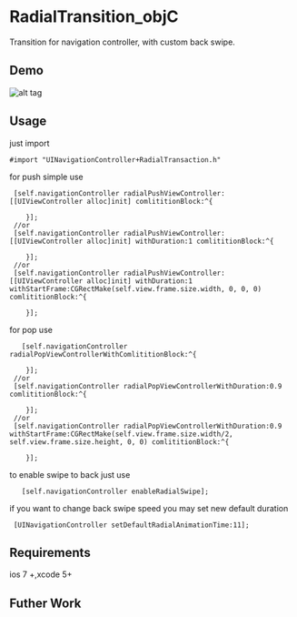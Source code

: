 RadialTransition_objC
=====================

Transition for navigation controller, with custom back swipe.


Demo
----
![alt tag](https://raw.githubusercontent.com/apadalko/RadialTransition_objC/master/radilaDemo_long.gif)


Usage 
----
just import
```  objc
#import "UINavigationController+RadialTransaction.h"
```
for push simple use
```  objc
 [self.navigationController radialPushViewController:[[UIViewController alloc]init] comlititionBlock:^{
        
    }];
 //or   
 [self.navigationController radialPushViewController:[[UIViewController alloc]init] withDuration:1 comlititionBlock:^{
        
    }];
 //or  
 [self.navigationController radialPushViewController:[[UIViewController alloc]init] withDuration:1 withStartFrame:CGRectMake(self.view.frame.size.width, 0, 0, 0) comlititionBlock:^{
        
    }];
```
for pop  use
```  objc
   [self.navigationController radialPopViewControllerWithComlititionBlock:^{
        
    }];
 //or
 [self.navigationController radialPopViewControllerWithDuration:0.9 comlititionBlock:^{
        
    }];
 //or   
 [self.navigationController radialPopViewControllerWithDuration:0.9 withStartFrame:CGRectMake(self.view.frame.size.width/2, self.view.frame.size.height, 0, 0) comlititionBlock:^{
        
    }];
```
to enable swipe to back just use
```  objc
   [self.navigationController enableRadialSwipe];
```
if you want to change back swipe speed you may set new default duration
```  objc
 [UINavigationController setDefaultRadialAnimationTime:11];
```
Requirements
---
ios 7 +,xcode 5+

Futher Work
---
